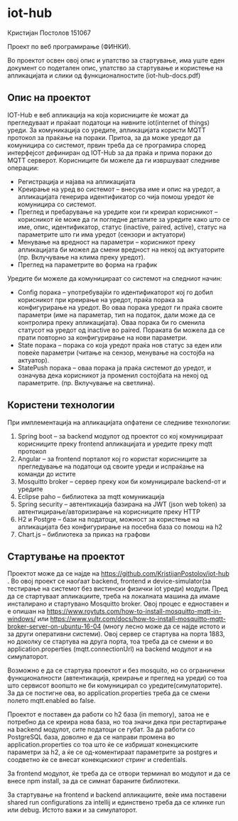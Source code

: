 # iot-hub
Кристијан Постолов 151067

Проект по веб програмирање (ФИНКИ).

Во проектот освен овој опис и упатство за стартување, има уште еден документ со подетален опис, упатство за стартување и користење на апликацијата и слики од функционалностите (iot-hub-docs.pdf)

## Опис на проектот
IOT-Hub е веб апликација на која корисниците ќе можат да прегледуваат и праќаат податоци на нивните iot(internet of things) уреди. За комуникација со уредите, апликацијата користи MQTT протокол за праќање на пораки. Притоа, за да може уредот да комуницира со системот, првин треба да се програмира според интерфејсот дефиниран од IOT-Hub за да праќа и прима пораки до MQTT серверот.
Корисниците би можеле да ги извршуваат следниве операции:
- Регистрација и најава на апликацијата
- Креирање на уред во системот – внесува име и опис на уредот, а апликацијата генерира идентификатор со чија помош уредот ќе комуницира со системот.
- Преглед и пребарување на уредите кои ги креирал корисникот – корисникот ќе може да ги погледне деталите за уредите како што се име, опис, идентификатор, статус (inactive, paired, active), статус на параметрите што ги има уредот (сензори и актуатори)
- Менување на вредност на параметри – корисникот преку апликацијата би можел да смени вредност на некој од актуаторите (пр. Вклучување на клима преку уредот).
- Преглед на параметрите во форма на график

Уредите би можеле да комуницираат со системот на следниот начин:
- Config порака – употребувајќи го идентификаторот кој го добил корисникот при креирање на уредот, праќа порака за конфигурирање на уредот. Во оваа порака уредот ги праќа своите параметри (име на параметар, тип на податок, дали може да се контролира преку апликацијата). Оваа порака би го сменила статусот на уредот од inactive во paired. Пораката би можела да се прати повторно за конфигурирање на нови параметри.
- State порака – порака со која уредот праќа нов статус за еден или повеќе параметри (читање на сензор, менување на состојба на актуатор).
- StatePush порака – оваа порака ја праќа системот до уредот, и означува дека корисникот ја променил состојбата на некој од параметрите. (пр. Вклучување на светлина).

## Користени технологии

При имплементација на апликацијата опфатени се следниве технологии:
1. Spring boot – за backend модулот од проектот со кој комуницираат корисниците преку frontend апликацијата и уредите преку mqtt протокол
2. Angular – за frontend порталот кој го користат корисниците за прегледување на податоци од своите уреди и испраќање на команди до истите
3. Mosquitto broker – сервер преку кои би комуницирале backend-от и уредите
4. Eclipse paho – библиотека за mqtt комуникација
5. Spring security – автентикација базирана на JWT (json web token) за автентицирање/авторизирање на корисниците преку HTTP
6. H2 и Postgre – бази на податоци, можност за користење на апликацијата без конфигурирање на посебна база со помош на h2
7. Chart.js – библиотека за приказ на графови


## Стартување на проектот

Проектот може да се најде на https://github.com/KristijanPostolov/iot-hub . Во овој проект се наоѓаат backend, frontend и device-simulator(за тестирање на системот без вистински физички iot уреди) модули. Пред да се стартуваат апликациите, треба на локалната машина да имаме инсталирано и стартувано Mosquitto broker. Овој процес е едноставен и е опишан на https://www.roytuts.com/how-to-install-mosquitto-mqtt-in-windows/ или https://www.vultr.com/docs/how-to-install-mosquitto-mqtt-broker-server-on-ubuntu-16-04 (многу лесно може да се најде истото и за други оперативни системи). Овој сервер се стартува на порта 1883, но доколку се стартува на друга порта, тоа треба да се смени и во application.properties (mqtt.connectionUrl) на backend модулот и на симулаторот.

Возможно е да се стартува проектот и без mosquito, но со ограничени функционалности (автентикација, креирање и преглед на уреди) со тоа што сервисот воопшто не би комуницирал со уредите(симулаторите). За да се постигне ова, во application.properties треба да се смени полето mqtt.enabled во false.

Проектот е поставен да работи со h2 база (in memory), затоа не е потребно да се креира нова база, но тоа значи дека при рестартирање на backend модулот, сите податоци се губат. За да работи со PostgreSQL база, доволно е да се направи промена во application.properties со тоа што ќе се избришат конекциските параметри за h2, а ќе се од-коментираат параметрите за postgres и соодветно ќе се внесат конекцискиот стринг и credentials.

За frontend модулот, ќе треба да се отвори терминал во модулот и да се внесе npm install, за да се симнат бараните библиотеки.

За стартување на frontend и backend апликациите, веќе има поставени shared run configurations za intellij и единствено треба да се клинке run или debug. Истото важи и за симулаторот.